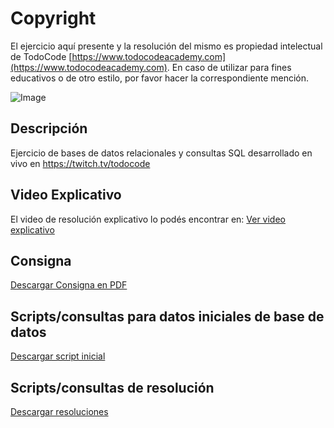 
# Copyright

El ejercicio aquí presente y la resolución del mismo es propiedad intelectual de TodoCode [https://www.todocodeacademy.com](https://www.todocodeacademy.com). En caso de utilizar para fines educativos o de otro estilo, por favor hacer la correspondiente mención.

![Image](https://todocodeacademy.com/wp-content/uploads/2020/12/cropped-LogoConSombras-sinfondo-166x38.png)

## Descripción
Ejercicio de bases de datos relacionales y consultas SQL desarrollado en vivo en https://twitch.tv/todocode

## Video Explicativo
El video de resolución explicativo lo podés encontrar en: [Ver video explicativo]()

## Consigna
[Descargar Consigna en PDF](https://github.com/todocodeacademy/sql_EscMusica/blob/main/0.%20Consigna%20de%20Ejercicio%20SQL%20-%20Escuela%20de%20M%C3%BAsica.pdf)

## Scripts/consultas para datos iniciales de base de datos
[Descargar script inicial](https://github.com/todocodeacademy/sql_EscMusica/blob/main/1.%20datos_base.sql)

## Scripts/consultas de resolución
[Descargar resoluciones](https://github.com/todocodeacademy/sql_EscMusica/blob/main/2.%20resolucion_consultas.sql)
